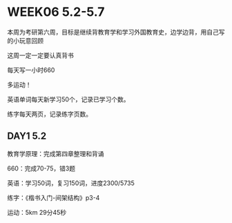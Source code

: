 # WEEK06 5.2-5.7

本周为考研第六周，目标是继续背教育学和学习外国教育史，边学边背，用自己写的小玩意回顾

这周一定一定要认真背书

每天写一小时660

多运动！

英语单词每天新学习50个，记录已学习个数。

练字每天两页，记录练字页数。

## DAY1 5.2

教育学原理：完成第四章整理和背诵

660：完成70-75，错3题

英语：学习50词，复习150词，进度2300/5735

练字：《楷书入门-间架结构》p3-4

运动：5km 29分45秒
